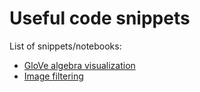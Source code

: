 # Useful code snippets


List of snippets/notebooks:

- [GloVe algebra visualization](https://github.com/bmazoure/code_snippets/tree/master/GloVe_algebra_viz)
- [Image filtering](https://github.com/bmazoure/code_snippets/tree/master/Image_filtering)

